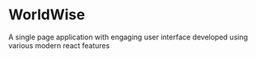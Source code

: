 # WorldWise 

A single page application with engaging user interface developed using various modern react features